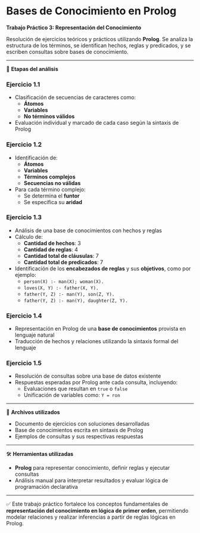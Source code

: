 # **Bases de Conocimiento en Prolog**  
**Trabajo Práctico 3: Representación del Conocimiento**

Resolución de ejercicios teóricos y prácticos utilizando **Prolog**. Se analiza la estructura de los términos, se identifican hechos, reglas y predicados, y se escriben consultas sobre bases de conocimiento.

---

🔧 **Etapas del análisis**

### **Ejercicio 1.1**
- Clasificación de secuencias de caracteres como:
  - **Átomos**
  - **Variables**
  - **No términos válidos**
- Evaluación individual y marcado de cada caso según la sintaxis de Prolog

### **Ejercicio 1.2**
- Identificación de:
  - **Átomos**
  - **Variables**
  - **Términos complejos**
  - **Secuencias no válidas**
- Para cada término complejo:
  - Se determina el **funtor**
  - Se especifica su **aridad**

### **Ejercicio 1.3**
- Análisis de una base de conocimientos con hechos y reglas
- Cálculo de:
  - **Cantidad de hechos**: 3  
  - **Cantidad de reglas**: 4  
  - **Cantidad total de cláusulas**: 7  
  - **Cantidad total de predicados**: 7
- Identificación de los **encabezados de reglas** y sus **objetivos**, como por ejemplo:
  - `person(X) :- man(X); woman(X).`
  - `loves(X, Y) :- father(X, Y).`
  - `father(Y, Z) :- man(Y), son(Z, Y).`
  - `father(Y, Z) :- man(Y), daughter(Z, Y).`

### **Ejercicio 1.4**
- Representación en Prolog de una **base de conocimientos** provista en lenguaje natural
- Traducción de hechos y relaciones utilizando la sintaxis formal del lenguaje

### **Ejercicio 1.5**
- Resolución de consultas sobre una base de datos existente
- Respuestas esperadas por Prolog ante cada consulta, incluyendo:
  - Evaluaciones que resultan en `true` o `false`
  - Unificación de variables como: `Y = ron`

---

📁 **Archivos utilizados**
- Documento de ejercicios con soluciones desarrolladas
- Base de conocimientos escrita en sintaxis de Prolog
- Ejemplos de consultas y sus respectivas respuestas

---

🛠 **Herramientas utilizadas**
- **Prolog** para representar conocimiento, definir reglas y ejecutar consultas  
- Análisis manual para interpretar resultados y evaluar lógica de programación declarativa

---

✅ Este trabajo práctico fortalece los conceptos fundamentales de **representación del conocimiento en lógica de primer orden**, permitiendo modelar relaciones y realizar inferencias a partir de reglas lógicas en Prolog.

